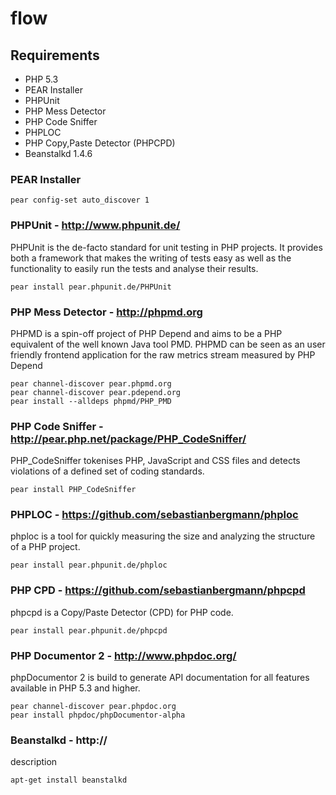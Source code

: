 # flow

## Requirements

- PHP 5.3
- PEAR Installer
- PHPUnit
- PHP Mess Detector
- PHP Code Sniffer
- PHPLOC
- PHP Copy,Paste Detector (PHPCPD)
- Beanstalkd 1.4.6

### PEAR Installer

    pear config-set auto_discover 1

### PHPUnit - http://www.phpunit.de/

PHPUnit is the de-facto standard for unit testing in PHP projects. It provides
both a framework that makes the writing of tests easy as well as the
functionality to easily run the tests and analyse their results.

    pear install pear.phpunit.de/PHPUnit

### PHP Mess Detector - http://phpmd.org

PHPMD is a spin-off project of PHP Depend and aims to be a PHP equivalent of the
well known Java tool PMD. PHPMD can be seen as an user friendly frontend
application for the raw metrics stream measured by PHP Depend

    pear channel-discover pear.phpmd.org
    pear channel-discover pear.pdepend.org
    pear install --alldeps phpmd/PHP_PMD

### PHP Code Sniffer - http://pear.php.net/package/PHP_CodeSniffer/

PHP_CodeSniffer tokenises PHP, JavaScript and CSS files and detects violations
of a defined set of coding standards.

    pear install PHP_CodeSniffer

### PHPLOC - https://github.com/sebastianbergmann/phploc

phploc is a tool for quickly measuring the size and analyzing the structure of
a PHP project.

    pear install pear.phpunit.de/phploc

### PHP CPD - https://github.com/sebastianbergmann/phpcpd

phpcpd is a Copy/Paste Detector (CPD) for PHP code.

    pear install pear.phpunit.de/phpcpd

### PHP Documentor 2 - http://www.phpdoc.org/

phpDocumentor 2 is build to generate API documentation for all features
available in PHP 5.3 and higher.

    pear channel-discover pear.phpdoc.org
    pear install phpdoc/phpDocumentor-alpha

### Beanstalkd - http://

description

    apt-get install beanstalkd